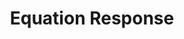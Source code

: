 ---
title: Equation Response
layout: DemoLayout
sidebar: false
navbar: false
pageClass: customDemoPage
pie: "@pie-element/math-inline@0.3.3"
model:
    id: '1'
    element: pie-element-math-inline
    mode: advanced
    config:
      allowPartialScores: false
    expression: 'y = '
    question: What is the equation for a slope?
    equationEditor: simple
    defaultResponse:
      id: 0
      validation: symbolic
      answer: mx + b
      alternates: {}
      allowSpaces: true
      allowDecimals: true
    responses:
    - id: answerBlock1
      validation: symbolic
      answer: mx+b
      alternates: {}
      allowSpaces: true
      allowDecimals: true
    feedback:
      correct:
        type: none
        default: Correct
      partial:
        type: none
        default: Nearly
      incorrect:
        type: none
        default: Incorrect
---